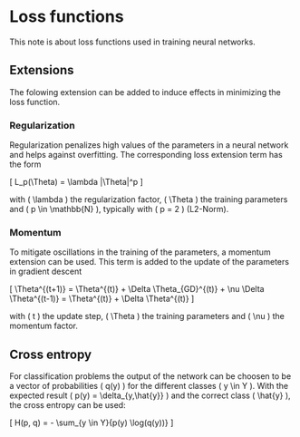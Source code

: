 # Loss functions

This note is about loss functions used in training neural networks.

## Extensions

The folowing extension can be added to induce effects in minimizing the loss function.

### Regularization

Regularization penalizes high values of the parameters in a neural network and helps against overfitting.
The corresponding loss extension term has the form

\[
L_p(\Theta) = \lambda \|\Theta\|^p
\]

with \( \lambda \) the regularization factor, \( \Theta \) the training parameters and \( p \in \mathbb{N} \), typically with \( p = 2 \) (L2-Norm).
### Momentum

To mitigate oscillations in the training of the parameters, a momentum extension can be used.
This term is added to the update of the parameters in gradient descent


\[
  \Theta^{(t+1)} = \Theta^{(t)} + \Delta \Theta_{GD}^{(t)} + \nu \Delta \Theta^{(t-1)} = \Theta^{(t)} + \Delta \Theta^{(t)}
\]

with \( t \) the update step, \( \Theta \) the training parameters and \( \nu \) the momentum factor.
## Cross entropy

For classification problems the output of the network can be choosen to be a vector of probabilities \( q(y) \) for the different classes \( y \in Y \). With the expected result \( p(y) = \delta_{y,\hat{y}} \) and the correct class \( \hat{y} \), the cross entropy can be used:

\[
  H(p, q) = - \sum_{y \in Y}{p(y) \log(q(y))}
\]
